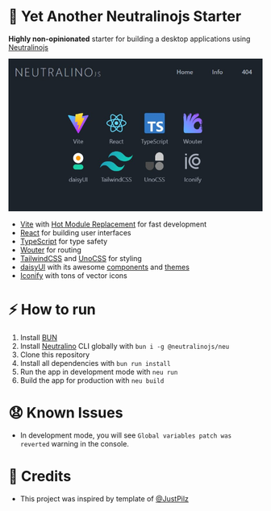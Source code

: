 # 🥱 Yet Another Neutralinojs Starter

**Highly non-opinionated** starter for building a desktop applications using [Neutralinojs](https://neutralino.js.org/docs/)

![Screenshot](web/public/screenshot.jpg)

- [Vite](https://vite.dev/) with [Hot Module Replacement](https://vitejs.dev/guide/features#hot-module-replacement) for fast development
- [React](https://react.dev/) for building user interfaces
- [TypeScript](https://www.typescriptlang.org/) for type safety
- [Wouter](https://github.com/molefrog/wouter) for routing
- [TailwindCSS](https://tailwindcss.com/) and [UnoCSS](https://unocss.dev/) for styling
- [daisyUI](https://daisyui.com/) with its awesome [components](https://daisyui.com/components/) and [themes](https://daisyui.com/docs/themes/)
- [Iconify](https://iconify.design/) with tons of vector icons

# ⚡️ How to run

1. Install [BUN](https://bun.sh/)
2. Install [Neutralino](https://neutralino.js.org/docs/#/setup/installation) CLI globally with `bun i -g @neutralinojs/neu`
3. Clone this repository
4. Install all dependencies with `bun run install`
5. Run the app in development mode with `neu run`
6. Build the app for production with `neu build`

# 😧 Known Issues

- In development mode, you will see `Global variables patch was reverted` warning in the console. 

# 👋 Credits

- This project was inspired by template of [@JustPilz](https://github.com/JustPilz/neu-react-ts-vite-template)
